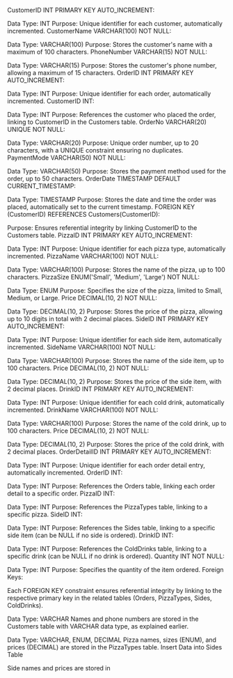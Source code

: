 CustomerID INT PRIMARY KEY AUTO_INCREMENT:

Data Type: INT
Purpose: Unique identifier for each customer, automatically incremented.
CustomerName VARCHAR(100) NOT NULL:

Data Type: VARCHAR(100)
Purpose: Stores the customer's name with a maximum of 100 characters.
PhoneNumber VARCHAR(15) NOT NULL:

Data Type: VARCHAR(15)
Purpose: Stores the customer's phone number, allowing a maximum of 15 characters.
OrderID INT PRIMARY KEY AUTO_INCREMENT:

Data Type: INT
Purpose: Unique identifier for each order, automatically incremented.
CustomerID INT:

Data Type: INT
Purpose: References the customer who placed the order, linking to CustomerID in the Customers table.
OrderNo VARCHAR(20) UNIQUE NOT NULL:

Data Type: VARCHAR(20)
Purpose: Unique order number, up to 20 characters, with a UNIQUE constraint ensuring no duplicates.
PaymentMode VARCHAR(50) NOT NULL:

Data Type: VARCHAR(50)
Purpose: Stores the payment method used for the order, up to 50 characters.
OrderDate TIMESTAMP DEFAULT CURRENT_TIMESTAMP:

Data Type: TIMESTAMP
Purpose: Stores the date and time the order was placed, automatically set to the current timestamp.
FOREIGN KEY (CustomerID) REFERENCES Customers(CustomerID):

Purpose: Ensures referential integrity by linking CustomerID to the Customers table.
PizzaID INT PRIMARY KEY AUTO_INCREMENT:

Data Type: INT
Purpose: Unique identifier for each pizza type, automatically incremented.
PizzaName VARCHAR(100) NOT NULL:

Data Type: VARCHAR(100)
Purpose: Stores the name of the pizza, up to 100 characters.
PizzaSize ENUM('Small', 'Medium', 'Large') NOT NULL:

Data Type: ENUM
Purpose: Specifies the size of the pizza, limited to Small, Medium, or Large.
Price DECIMAL(10, 2) NOT NULL:

Data Type: DECIMAL(10, 2)
Purpose: Stores the price of the pizza, allowing up to 10 digits in total with 2 decimal places.
SideID INT PRIMARY KEY AUTO_INCREMENT:

Data Type: INT
Purpose: Unique identifier for each side item, automatically incremented.
SideName VARCHAR(100) NOT NULL:

Data Type: VARCHAR(100)
Purpose: Stores the name of the side item, up to 100 characters.
Price DECIMAL(10, 2) NOT NULL:

Data Type: DECIMAL(10, 2)
Purpose: Stores the price of the side item, with 2 decimal places.
DrinkID INT PRIMARY KEY AUTO_INCREMENT:

Data Type: INT
Purpose: Unique identifier for each cold drink, automatically incremented.
DrinkName VARCHAR(100) NOT NULL:

Data Type: VARCHAR(100)
Purpose: Stores the name of the cold drink, up to 100 characters.
Price DECIMAL(10, 2) NOT NULL:

Data Type: DECIMAL(10, 2)
Purpose: Stores the price of the cold drink, with 2 decimal places.
OrderDetailID INT PRIMARY KEY AUTO_INCREMENT:

Data Type: INT
Purpose: Unique identifier for each order detail entry, automatically incremented.
OrderID INT:

Data Type: INT
Purpose: References the Orders table, linking each order detail to a specific order.
PizzaID INT:

Data Type: INT
Purpose: References the PizzaTypes table, linking to a specific pizza.
SideID INT:

Data Type: INT
Purpose: References the Sides table, linking to a specific side item (can be NULL if no side is ordered).
DrinkID INT:

Data Type: INT
Purpose: References the ColdDrinks table, linking to a specific drink (can be NULL if no drink is ordered).
Quantity INT NOT NULL:

Data Type: INT
Purpose: Specifies the quantity of the item ordered.
Foreign Keys:

Each FOREIGN KEY constraint ensures referential integrity by linking to the respective primary key in the related tables (Orders, PizzaTypes, Sides, ColdDrinks).

Data Type: VARCHAR
Names and phone numbers are stored in the Customers table with VARCHAR data type, as explained earlier.

Data Type: VARCHAR, ENUM, DECIMAL
Pizza names, sizes (ENUM), and prices (DECIMAL) are stored in the PizzaTypes table.
Insert Data into Sides Table

Side names and prices are stored in









